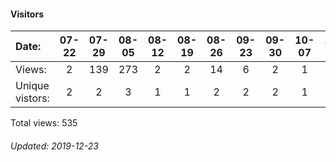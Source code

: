 #### Visitors
Date:   |         07-22   |       07-29   |       08-05   |       08-12   |       08-19   |       08-26   |       09-23  |  09-30  |  10-07  |  10-14  |  12-09  |  12-16  |  12-23
|:---   |:---:    |:---:  |:---:  |:---:  |:---:  |:---:  |:---:  |:---:  |:---:  |:---:  |:---:  |:---:  |:---:
Views:  |         2       |       139     |       273     |       2       |       2       |       14      |       6      |  2      |  1      |  5      |  12     |  1      |  76
Unique  vistors:  |       2       |       2       |       3       |       1       |       1       |       2       |      2  |      2  |      1  |      1  |      1  |      1  |      1

Total views: 535
###### Updated: 2019-12-23
